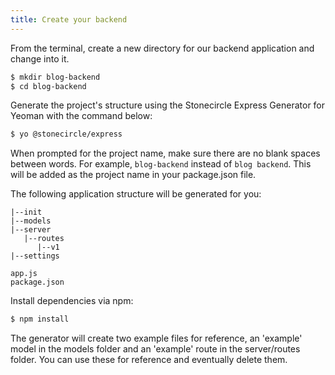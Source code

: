 ```yaml
---
title: Create your backend
---
```


From the terminal, create a new directory for our backend application and change into it.

```bash
$ mkdir blog-backend
$ cd blog-backend
```

Generate the project's structure using the Stonecircle Express Generator for Yeoman with the command below:

```bash
$ yo @stonecircle/express
```

When prompted for the project name, make sure there are no blank spaces between words. For example, `blog-backend` instead of `blog backend`. This will be added as the project name in your package.json file.

The following application structure will be generated for you:

```text
|--init
|--models
|--server
   |--routes
      |--v1
|--settings

app.js
package.json
```

Install dependencies via npm:

```bash
$ npm install
```

The generator will create two example files for reference, an 'example' model in the models folder and an 'example' route in the server/routes folder. You can use these for reference and eventually delete them.

